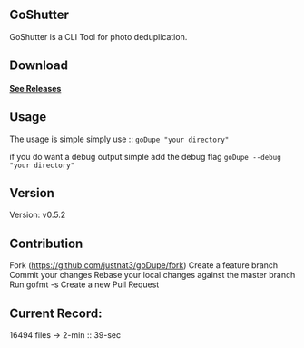 ## GoShutter
GoShutter is a CLI Tool for photo deduplication.

## Download
#### <a href="https://github.com/justnat3/goDupe/releases/">See Releases</a>

## Usage
The usage is simple simply use :: `goDupe "your directory"`

if you do want a debug output simple add the debug flag `goDupe --debug "your directory"`
## Version
Version: v0.5.2

## Contribution
Fork (https://github.com/justnat3/goDupe/fork)
Create a feature branch
Commit your changes
Rebase your local changes against the master branch
Run gofmt -s
Create a new Pull Request

## Current Record:
16494 files -> 2-min :: 39-sec
